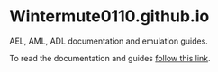 # Wintermute0110.github.io #

AEL, AML, ADL documentation and emulation guides.

To read the documentation and guides [follow this link](https://wintermute0110.github.io/).
